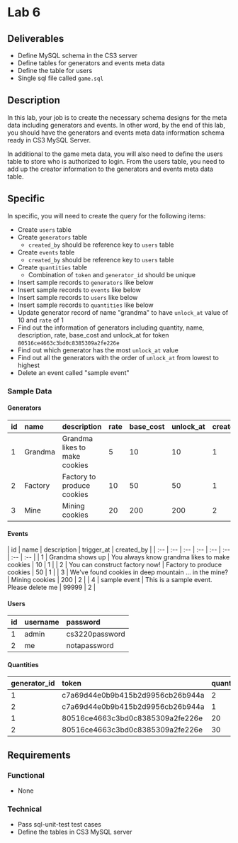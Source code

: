 # Lab 6

## Deliverables

* Define MySQL schema in the CS3 server
* Define tables for generators and events meta data
* Define the table for users
* Single sql file called `game.sql`

## Description

In this lab, your job is to create the necessary schema designs for the meta
data including generators and events. In other word, by the end of this lab, you
should have the generators and events meta data information schema ready in CS3
MySQL Server.

In additional to the game meta data, you will also need to define the users table
to store who is authorized to login. From the users table, you need to add up the
creator information to the generators and events meta data table.

## Specific

In specific, you will need to create the query for the following items:

* Create `users` table
* Create `generators` table
    - `created_by` should be reference key to `users` table
* Create `events` table
    - `created_by` should be reference key to `users` table
* Create `quantities` table
    - Combination of `token` and `generator_id` should be unique
* Insert sample records to `generators` like below
* Insert sample records to `events` like below
* Insert sample records to `users` like below
* Insert sample records to `quantities` like below
* Update generator record of name "grandma" to have `unlock_at` value of 10 and `rate` of 1
* Find out the information of generators including quantity, name, description, rate, base_cost and unlock_at for token `80516ce4663c3bd0c8385309a2fe226e`
* Find out which generator has the most `unlock_at` value
* Find out all the generators with the order of `unlock_at` from lowest to highest
* Delete an event called "sample event"

### Sample Data

#### Generators

| id | name | description | rate | base_cost | unlock_at | created_by |
| :-- | :-- | :-- | :-- | :-- | :-- | :-- |
| 1 | Grandma | Grandma likes to make cookies | 5 | 10 | 10 | 1 |
| 2 | Factory | Factory to produce cookies | 10 | 50 | 50 | 1 |
| 3 | Mine | Mining cookies | 20 | 200 | 200 | 2 |

#### Events

| id | name | description | trigger_at | created_by |
| :-- | :-- | :-- | :-- | :-- | :-- | :-- | :-- |
| 1 | Grandma shows up | You always know grandma likes to make cookies | 10 | 1 |
| 2 | You can construct factory now! | Factory to produce cookies | 50 | 1 |
| 3 | We've found cookies in deep mountain ... in the mine? | Mining cookies | 200 | 2 |
| 4 | sample event | This is a sample event. Please delete me | 99999 | 2 |

#### Users

| id | username | password |
| :-- | :-- | :-- |
| 1 | admin | cs3220password |
| 2 | me | notapassword |

#### Quantities

| generator_id | token | quantity |
| :-- | :-- | :-- |
| 1 | c7a69d44e0b9b415b2d9956cb26b944a | 2 |
| 2 | c7a69d44e0b9b415b2d9956cb26b944a | 1 |
| 1 | 80516ce4663c3bd0c8385309a2fe226e | 20 |
| 2 | 80516ce4663c3bd0c8385309a2fe226e | 30 |

## Requirements

### Functional

* None

### Technical

* Pass sql-unit-test test cases
* Define the tables in CS3 MySQL server

